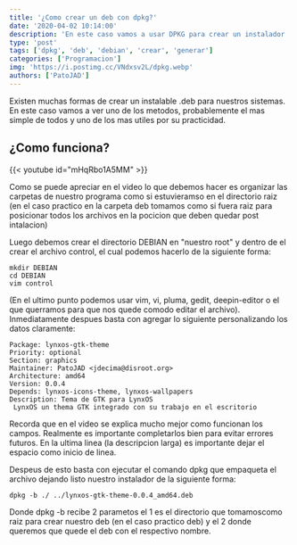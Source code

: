 ```yaml
---
title: '¿Como crear un deb con dpkg?'
date: '2020-04-02 10:14:00'
description: 'En este caso vamos a usar DPKG para crear un instalador .deb para nuestro sistema o nuestros repositorios'
type: 'post'
tags: ['dpkg', 'deb', 'debian', 'crear', 'generar']
categories: ['Programacion']
img: 'https://i.postimg.cc/VNdxsv2L/dpkg.webp'
authors: ['PatoJAD']
---
```


Existen muchas formas de crear un instalable .deb para nuestros sistemas. En este caso vamos a ver uno de los metodos, probablemente el mas simple de todos y uno de los mas utiles por su practicidad.

## ¿Como funciona?

{{< youtube id="mHqRbo1A5MM" >}}

Como se puede apreciar en el video lo que debemos hacer es organizar las carpetas de nuestro programa como si estuvieramso en el directorio raiz (en el caso practico en la carpeta deb tomamos como si fuera raiz para posicionar todos los archivos en la pocicion que deben quedar post intalacion)

Luego debemos crear el directorio DEBIAN en "nuestro root" y dentro de el crear el archivo control, el cual podemos hacerlo de la siguiente forma:

    mkdir DEBIAN
    cd DEBIAN
    vim control

(En el ultimo punto podemos usar vim, vi, pluma, gedit, deepin-editor o el que querramos para que nos quede comodo editar el archivo). Inmediatamente despues basta con agregar lo siguiente personalizando los datos claramente:

    Package: lynxos-gtk-theme
    Priority: optional
    Section: graphics
    Maintainer: PatoJAD <jdecima@disroot.org>
    Architecture: amd64
    Version: 0.0.4
    Depends: lynxos-icons-theme, lynxos-wallpapers
    Description: Tema de GTK para LynxOS
     LynxOS un thema GTK integrado con su trabajo en el escritorio

Recorda que en el video se explica mucho mejor como funcionan los campos. Realmente es importante completarlos bien para evitar errores futuros. En la ultima linea (la descripcion larga) es importante dejar el espacio como inicio de linea.

Despeus de esto basta con ejecutar el comando dpkg que empaqueta el archivo dejando listo nuestro instalador de la siguiente forma:

    dpkg -b ./ ../lynxos-gtk-theme-0.0.4_amd64.deb

Donde dpkg -b recibe 2 parametos el 1 es el directorio que tomamoscomo raiz para crear nuestro deb (en el caso practico deb) y el 2 donde queremos que quede el deb con el respectivo nombre.
